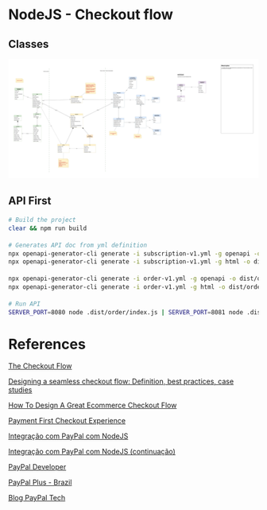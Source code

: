 # NodeJS - Checkout flow

## Classes

![Classes](../docs/nodejs-classes.jpg)

## API First

```bash
# Build the project
clear && npm run build

# Generates API doc from yml definition
npx openapi-generator-cli generate -i subscription-v1.yml -g openapi -o dist/subscription/docs
npx openapi-generator-cli generate -i subscription-v1.yml -g html -o dist/subscription/docs

npx openapi-generator-cli generate -i order-v1.yml -g openapi -o dist/order/docs
npx openapi-generator-cli generate -i order-v1.yml -g html -o dist/order/docs

# Run API
SERVER_PORT=8080 node .dist/order/index.js | SERVER_PORT=8081 node .dist/subscription/index.js
```



# References

[The Checkout Flow](https://medium.com/@adriancostea/https-medium-com-adriancostea-checkout-flow-a9235926076b)

[Designing a seamless checkout flow: Definition, best practices, case studies](https://blog.logrocket.com/ux-design/designing-seamless-checkout-flow/)

[How To Design A Great Ecommerce Checkout Flow](https://www.bolt.com/thinkshop/ecommerce-checkout-process-flow)

[Payment First Checkout Experience](https://miro.medium.com/v2/resize:fit:2000/1*b2mBh9fTzjHnU4isXWTapw.jpeg)

[Integração com PayPal com NodeJS](https://www.youtube.com/watch?v=_5BCCaMUD_U)

[Integração com PayPal com NodeJS (continuação)](https://www.youtube.com/watch?v=GJXyps4FtHU)

[PayPal Developer](https://developer.paypal.com/home)

[PayPal Plus - Brazil](https://developer.paypal.com/docs/regional/br/)

[Blog PayPal Tech](https://medium.com/paypal-tech)
